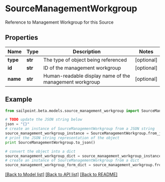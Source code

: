 # SourceManagementWorkgroup

Reference to Management Workgroup for this Source

## Properties
Name | Type | Description | Notes
------------ | ------------- | ------------- | -------------
**type** | **str** | The type of object being referenced | [optional] 
**id** | **str** | ID of the management workgroup | [optional] 
**name** | **str** | Human-readable display name of the management workgroup | [optional] 

## Example

```python
from sailpoint.beta.models.source_management_workgroup import SourceManagementWorkgroup

# TODO update the JSON string below
json = "{}"
# create an instance of SourceManagementWorkgroup from a JSON string
source_management_workgroup_instance = SourceManagementWorkgroup.from_json(json)
# print the JSON string representation of the object
print SourceManagementWorkgroup.to_json()

# convert the object into a dict
source_management_workgroup_dict = source_management_workgroup_instance.to_dict()
# create an instance of SourceManagementWorkgroup from a dict
source_management_workgroup_form_dict = source_management_workgroup.from_dict(source_management_workgroup_dict)
```
[[Back to Model list]](../README.md#documentation-for-models) [[Back to API list]](../README.md#documentation-for-api-endpoints) [[Back to README]](../README.md)


